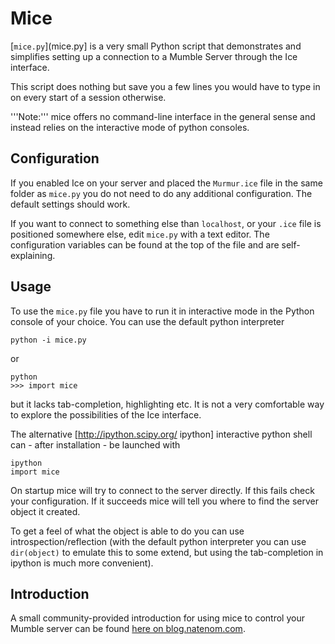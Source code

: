 # Mice

[`mice.py`](mice.py] is a very small Python script that demonstrates and simplifies setting up a connection to a Mumble Server through the Ice interface.

This script does nothing but save you a few lines you would have to type in on every start of a session otherwise.

'''Note:''' mice offers no command-line interface in the general sense and instead relies on the interactive mode of python consoles.

## Configuration

If you enabled Ice on your server and placed the `Murmur.ice` file in the same folder as `mice.py` you do not need to do any additional configuration.
The default settings should work.

If you want to connect to something else than `localhost`, or your `.ice` file is positioned somewhere else, edit `mice.py` with a text editor.
The configuration variables can be found at the top of the file and are self-explaining.

## Usage

To use the `mice.py` file you have to run it in interactive mode in the Python console of your choice. You can use the default python interpreter

```
python -i mice.py
```

or

```
python
>>> import mice
```

but it lacks tab-completion, highlighting etc. It is not a very comfortable way to explore the possibilities of the Ice interface.

The alternative [http://ipython.scipy.org/ ipython] interactive python shell can - after installation - be launched with

```
ipython
import mice
```

On startup mice will try to connect to the server directly.
If this fails check your configuration.
If it succeeds mice will tell you where to find the server object it created.

To get a feel of what the object is able to do you can use introspection/reflection (with the default python interpreter you can use `dir(object)` to emulate this to some extend, but using the tab-completion in ipython is much more convenient).

## Introduction

A small community-provided introduction for using mice to control your Mumble server can be found [here on blog.natenom.com](https://blog.natenom.com/2016/02/an-introduction-on-how-to-manage-your-mumble-server-murmur-through-ice-with-mice/).

